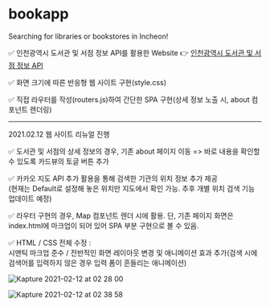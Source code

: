 # bookapp
Searching for libraries or bookstores in Incheon!


✅  인천광역시 도서관 및 서점 정보 API를 활용한 Website 👉 
    [인천광역시 도서관 및 서점 정보 API](https://icloud.incheon.go.kr/arcgis/apps/sites/#/opendatahub/datasets/87bcb31818aa4d2e91b79767d7903eaa?geometry=123.090%2C37.218%2C128.363%2C37.979)

✅  화면 크기에 따른 반응형 웹 사이트 구현(style.css)

✅  직접 라우터를 작성(routers.js)하여 간단한 SPA 구현(상세 정보 노출 시, about 컴포넌트 렌더링)

---------------------------------------------------------------------------------------------------------

2021.02.12 웹 사이트 리뉴얼 진행

✅  도서관 및 서점의 상세 정보의 경우, 기존 about 페이지 이동 => 바로 내용을 확인할 수 있도록 카드뷰의 토글 버튼 추가

✅  카카오 지도 API 추가 활용을 통해 검색한 기관의 위치 정보 추가 제공
<br>  (현재는 Default로 설정해 놓은 위치만 지도에서 확인 가능. 추후 개별 위치 검색 기능 업데이트 예정)

✅  라우터 구현의 경우, Map 컴포넌트 렌더 시에 활용. 단, 기존 페이지 화면은 index.html에 마크업이 되어 있어 SPA 부분 구현으로 볼 수 있음.

✅  HTML / CSS 전체 수정 : 
<br>  시맨틱 마크업 준수 / 전반적인 화면 레이아웃 변경 및 애니메이션 효과 추가(검색 시에 검색어를 입력하지 않은 경우 입력 폼이 흔들리는 애니메이션)


![Kapture 2021-02-12 at 02 28 00](https://user-images.githubusercontent.com/49034615/107674154-022b6200-6cda-11eb-99c3-ca2b07d6249e.gif)

![Kapture 2021-02-12 at 02 38 58](https://user-images.githubusercontent.com/49034615/107675523-8205fc00-6cdb-11eb-94e8-eb0ff38aa075.gif)
